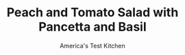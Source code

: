 ---
layout: ../../layouts/MarkdownPostLayout.astro
title: Peach and Tomato Salad with Pancetta and Basil
author: America's Test Kitchen
pubDate: 2023-03-15
description: "The key to making these summer ingredients sing in harmony is proper seasoning."
image_url: https://res.cloudinary.com/hksqkdlah/image/upload/ar_1:1,c_fill,dpr_2.0,f_auto,fl_lossy.progressive.strip_profile,g_faces:auto,q_auto:low,w_344/24237_sfs-peach-salad-1-1
tags: ["Side Dishes","Fruit"]
calories: 1238
protein: 3
carbohydrates: 11
fats: 
fiber: 2
ingredients: ["1 pound ripe, tomatoes, cored, cut into 1/2-inch wedges, then cut in half crosswise",", Salt and pepper","4 ounces, pancetta, cut into 1/2-inch pieces","1/4 cup, extra-virgin olive oil","2 tablespoons, cider vinegar","1/2 teaspoon, grated lemon zest plus 1 tablespoon juice","1 pound ripe, peaches, halved, pitted, and cut into 1/2-inch wedges, then cut in half crosswise","2 , scallions, sliced thin on bias","1/3 cup, fresh basil leaves, torn"]
serves: 6
time: "30 minutes, plus 30 minutes draining"
instructions: ["Combine tomatoes and 1/2 teaspoon salt in bowl and toss to coat; transfer to colander and let drain in sink for 30 minutes. Cook pancetta with 1 tablespoon oil in 10-inch skillet over medium heat until crisp, 7 to 9 minutes. Transfer pancetta to paper towel-lined plate to drain.","Whisk vinegar, lemon zest and juice, remaining 3 tablespoons oil, 1/2 teaspoon salt, and 1/2 teaspoon pepper together in large bowl. Add peaches, scallions, and drained tomatoes to dressing and toss gently to coat. Season with salt and pepper to taste. Transfer to platter and sprinkle with basil and pancetta. Drizzle with extra oil. Serve."]
nutrition: ["391 mg Potassium","64 mg Phosphorus","23 mg Calcium","20 mg Magnesium","446 mg Sodium","16 g Fat","1 mg Niacin (B3)","9 g Monounsaturated","2 g Polyunsaturated","18 mg Vitamin C","12 mg Cholesterol","3 g Saturated","2 g Fiber","18 µg Folate (food)","8 g Sugars","30 µg Vitamin K","158 g Water","11 g Carbs","18 µg Folate equivalent (total)","3 g Protein","2 mg Vitamin E","52 µg Vitamin A","206 kcal Energy","1238 calories"]
notes: "Perfectly ripe peaches and tomatoes are essential to this recipe."
---